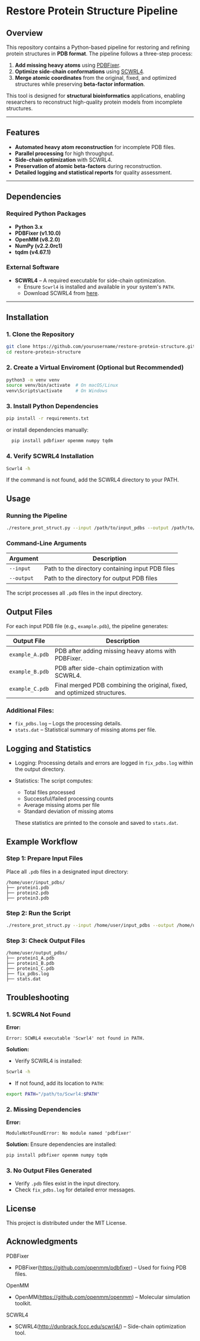 # Restore Protein Structure Pipeline

## Overview

This repository contains a Python-based pipeline for restoring and refining protein structures in **PDB format**. The pipeline follows a three-step process:

1. **Add missing heavy atoms** using [PDBFixer](https://github.com/openmm/pdbfixer).
2. **Optimize side-chain conformations** using [SCWRL4](http://dunbrack.fccc.edu/scwrl4/).
3. **Merge atomic coordinates** from the original, fixed, and optimized structures while preserving **beta-factor information**.

This tool is designed for **structural bioinformatics** applications, enabling researchers to reconstruct high-quality protein models from incomplete structures.

---

## Features

- **Automated heavy atom reconstruction** for incomplete PDB files.
- **Parallel processing** for high throughput.
- **Side-chain optimization** with SCWRL4.
- **Preservation of atomic beta-factors** during reconstruction.
- **Detailed logging and statistical reports** for quality assessment.

---

## Dependencies

### Required Python Packages

- **Python 3.x**
- **PDBFixer (v1.10.0)**
- **OpenMM (v8.2.0)**
- **NumPy (v2.2.0rc1)**
- **tqdm (v4.67.1)**

### External Software

- **SCWRL4** – A required executable for side-chain optimization.
  - Ensure `Scwrl4` is installed and available in your system's `PATH`.
  - Download SCWRL4 from [here](http://dunbrack.fccc.edu/scwrl4/).

---

## Installation

### 1. Clone the Repository

```bash
git clone https://github.com/yourusername/restore-protein-structure.git
cd restore-protein-structure
```

### 2. Create a Virtual Enviroment (Optional but Recommended)

```bash
python3 -m venv venv
source venv/bin/activate  # On macOS/Linux
venv\Scripts\activate     # On Windows
```

### 3. Install Python Dependencies
```bash
pip install -r requirements.txt
```
or install dependencies manually:

```bash
  pip install pdbfixer openmm numpy tqdm
```

### 4. Verify SCWRL4 Installation

```bash
Scwrl4 -h
```

If the command is not found, add the SCWRL4 directory to your PATH.

## Usage

### Running the Pipeline

```bash
./restore_prot_struct.py --input /path/to/input_pdbs --output /path/to/output_directory
```

### Command-Line Arguments

| Argument | Description |
|------------|--------------------------------------------------|
| `--input` | Path to the directory containing input PDB files | 
| `--output` | Path to the directory for output PDB files |

The script processes all `.pdb` files in the input directory.

## Output Files

For each input PDB file (e.g., `example.pdb`), the pipeline generates:

| Output File | Description |
|----------------------|-------------|
| `example_A.pdb` | PDB after adding missing heavy atoms with PDBFixer. |
| `example_B.pdb` | PDB after side-chain optimization with SCWRL4. |
| `example_C.pdb` | Final merged PDB combining the original, fixed, and optimized structures. |

### Additional Files:
- `fix_pdbs.log` – Logs the processing details.
- `stats.dat` – Statistical summary of missing atoms per file.

## Logging and Statistics

- Logging:
Processing details and errors are logged in `fix_pdbs.log` within the output directory.

- Statistics:
The script computes:
  - Total files processed
  - Successful/failed processing counts
  - Average missing atoms per file
  - Standard deviation of missing atoms

  These statistics are printed to the console and saved to `stats.dat`.

## Example Workflow

### Step 1: Prepare Input Files
Place all `.pdb` files in a designated input directory:

```
/home/user/input_pdbs/
├── protein1.pdb
├── protein2.pdb
├── protein3.pdb
```

### Step 2: Run the Script

```bash
./restore_prot_struct.py --input /home/user/input_pdbs --output /home/user/output_pdbs
```

### Step 3: Check Output Files

```
/home/user/output_pdbs/
├── protein1_A.pdb
├── protein1_B.pdb
├── protein1_C.pdb
├── fix_pdbs.log
├── stats.dat
```

## Troubleshooting

### 1. SCWRL4 Not Found

**Error:**
```
Error: SCWRL4 executable 'Scwrl4' not found in PATH.
```

**Solution:**
- Verify SCWRL4 is installed:

```bash
Scwrl4 -h
```

- If not found, add its location to `PATH`:

```bash
export PATH="/path/to/Scwrl4:$PATH"
```

### 2. Missing Dependencies

**Error:**
```
ModuleNotFoundError: No module named 'pdbfixer'
```

**Solution:**
Ensure dependencies are installed:

```bash
pip install pdbfixer openmm numpy tqdm
```

### 3. No Output Files Generated

- Verify `.pdb` files exist in the input directory.
- Check `fix_pdbs.log` for detailed error messages.

## License

This project is distributed under the MIT License.


## Acknowledgments

PDBFixer
- PDBFixer(https://github.com/openmm/pdbfixer) – Used for fixing PDB files.
  
OpenMM
- OpenMM(https://github.com/openmm/openmm) – Molecular simulation toolkit.
  
SCWRL4
- SCWRL4(http://dunbrack.fccc.edu/scwrl4/) – Side-chain optimization tool.
